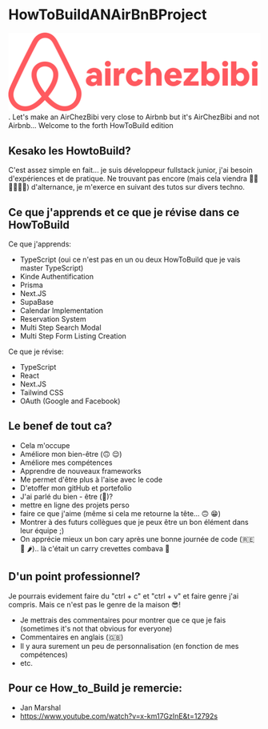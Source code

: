 # HowToBuildANAirBnBProject
![AirChezBibi](/public/logo-desktop.png "AirChezBibi").
Let's make an AirChezBibi very close to Airbnb but it's AirChezBibi and not Airbnb...
Welcome to the forth HowToBuild edition

## Kesako les HowtoBuild?
C'est assez simple en fait... je suis développeur fullstack junior, j'ai besoin d'expériences et de pratique.
Ne trouvant pas encore (mais cela viendra 👊🏼🤞🏽💪🏽) d'alternance, je m'exerce en suivant des tutos sur divers techno.

## Ce que j'apprends et ce que je révise dans ce HowToBuild
Ce que j'apprends:
- TypeScript (oui ce n'est pas en un ou deux HowToBuild que je vais master TypeScript)
- Kinde Authentification
- Prisma
- Next.JS
- SupaBase
- Calendar Implementation
- Reservation System
- Multi Step Search Modal
- Multi Step Form Listing Creation

Ce que je révise:
- TypeScript
- React
- Next.JS
- Tailwind CSS
- OAuth (Google and Facebook)

## Le benef de tout ca?
- Cela m'occupe
- Améliore mon bien-être (🙃 😌)
- Améliore mes compétences
- Apprendre de nouveaux frameworks
- Me permet d'être plus à l'aise avec le code
- D'etoffer mon gitHub et portefolio
- J'ai parlé du bien - être (🤩)?
- mettre en ligne des projets perso
- faire ce que j'aime (même si cela me retourne la tête... 🙃 😁)
- Montrer à des futurs collègues que je peux être un bon élément dans leur équipe ;)
- On apprécie mieux un bon cary après une bonne journée de code (🇷🇪 🍛 🌶️).. là c'était un carry crevettes combava 🦐 

## D'un point professionnel?
Je pourrais evidement faire du "ctrl + c" et "ctrl + v" et faire genre j'ai compris. 
Mais ce n'est pas le genre de la maison 😎! 
- Je mettrais des commentaires pour montrer que ce que je fais (sometimes it's not that obvious for everyone)
- Commentaires en anglais (🇬🇧)
- Il y aura surement un peu de personnalisation (en fonction de mes compétences)
- etc.

## Pour ce How_to_Build je remercie:
- Jan Marshal
- https://www.youtube.com/watch?v=x-km17GzInE&t=12792s
  